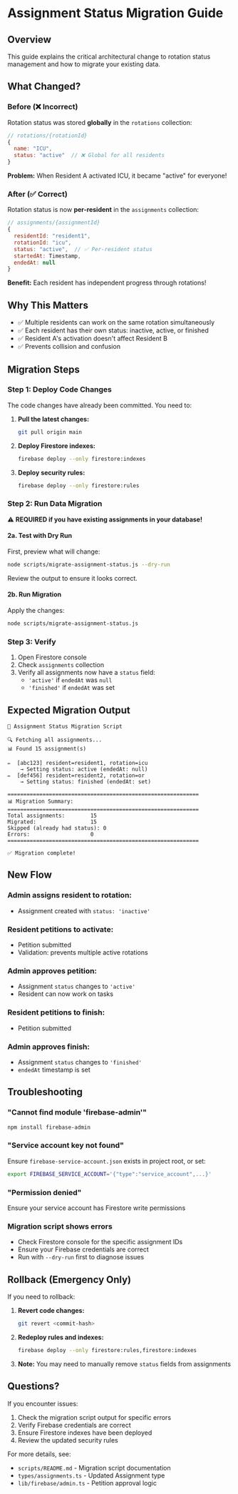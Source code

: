 # Assignment Status Migration Guide

## Overview

This guide explains the critical architectural change to rotation status management and how to migrate your existing data.

## What Changed?

### Before (❌ Incorrect)

Rotation status was stored **globally** in the `rotations` collection:

```javascript
// rotations/{rotationId}
{
  name: "ICU",
  status: "active"  // ❌ Global for all residents
}
```

**Problem:** When Resident A activated ICU, it became "active" for everyone!

### After (✅ Correct)

Rotation status is now **per-resident** in the `assignments` collection:

```javascript
// assignments/{assignmentId}
{
  residentId: "resident1",
  rotationId: "icu",
  status: "active",  // ✅ Per-resident status
  startedAt: Timestamp,
  endedAt: null
}
```

**Benefit:** Each resident has independent progress through rotations!

## Why This Matters

- ✅ Multiple residents can work on the same rotation simultaneously
- ✅ Each resident has their own status: inactive, active, or finished
- ✅ Resident A's activation doesn't affect Resident B
- ✅ Prevents collision and confusion

## Migration Steps

### Step 1: Deploy Code Changes

The code changes have already been committed. You need to:

1. **Pull the latest changes:**

   ```bash
   git pull origin main
   ```

2. **Deploy Firestore indexes:**

   ```bash
   firebase deploy --only firestore:indexes
   ```

3. **Deploy security rules:**
   ```bash
   firebase deploy --only firestore:rules
   ```

### Step 2: Run Data Migration

⚠️ **REQUIRED if you have existing assignments in your database!**

#### 2a. Test with Dry Run

First, preview what will change:

```bash
node scripts/migrate-assignment-status.js --dry-run
```

Review the output to ensure it looks correct.

#### 2b. Run Migration

Apply the changes:

```bash
node scripts/migrate-assignment-status.js
```

### Step 3: Verify

1. Open Firestore console
2. Check `assignments` collection
3. Verify all assignments now have a `status` field:
   - `'active'` if `endedAt` was `null`
   - `'finished'` if `endedAt` was set

## Expected Migration Output

```
🔄 Assignment Status Migration Script

🔍 Fetching all assignments...
📊 Found 15 assignment(s)

✏️  [abc123] resident=resident1, rotation=icu
    → Setting status: active (endedAt: null)
✏️  [def456] resident=resident2, rotation=or
    → Setting status: finished (endedAt: set)

============================================================
📊 Migration Summary:
============================================================
Total assignments:        15
Migrated:                 15
Skipped (already had status): 0
Errors:                   0
============================================================

✅ Migration complete!
```

## New Flow

### Admin assigns resident to rotation:

- Assignment created with `status: 'inactive'`

### Resident petitions to activate:

- Petition submitted
- Validation: prevents multiple active rotations

### Admin approves petition:

- Assignment `status` changes to `'active'`
- Resident can now work on tasks

### Resident petitions to finish:

- Petition submitted

### Admin approves finish:

- Assignment `status` changes to `'finished'`
- `endedAt` timestamp is set

## Troubleshooting

### "Cannot find module 'firebase-admin'"

```bash
npm install firebase-admin
```

### "Service account key not found"

Ensure `firebase-service-account.json` exists in project root, or set:

```bash
export FIREBASE_SERVICE_ACCOUNT='{"type":"service_account",...}'
```

### "Permission denied"

Ensure your service account has Firestore write permissions

### Migration script shows errors

- Check Firestore console for the specific assignment IDs
- Ensure your Firebase credentials are correct
- Run with `--dry-run` first to diagnose issues

## Rollback (Emergency Only)

If you need to rollback:

1. **Revert code changes:**

   ```bash
   git revert <commit-hash>
   ```

2. **Redeploy rules and indexes:**

   ```bash
   firebase deploy --only firestore:rules,firestore:indexes
   ```

3. **Note:** You may need to manually remove `status` fields from assignments

## Questions?

If you encounter issues:

1. Check the migration script output for specific errors
2. Verify Firebase credentials are correct
3. Ensure Firestore indexes have been deployed
4. Review the updated security rules

For more details, see:

- `scripts/README.md` - Migration script documentation
- `types/assignments.ts` - Updated Assignment type
- `lib/firebase/admin.ts` - Petition approval logic
